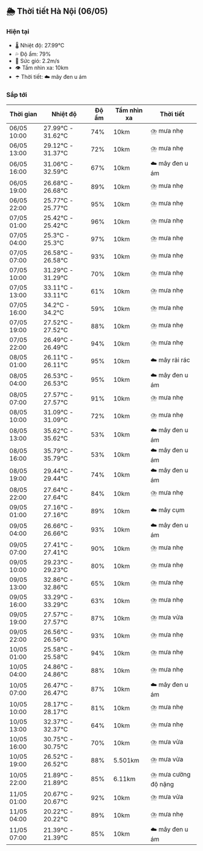 ## 🌦️ Thời tiết Hà Nội (06/05)

### Hiện tại

- 🌡️ Nhiệt độ: 27.99℃
- 💦 Độ ẩm: 79%
- 💨 Sức gió: 2.2m/s
- 👁️ Tầm nhìn xa: 10km
- ☂️ Thời tiết: ☁️ mây đen u ám

### Sắp tới

| Thời gian | Nhiệt độ | Độ ẩm | Tầm nhìn xa | Thời tiết |
| --- | --- | --- | --- | --- |
| 06/05 10:00 | 27.99℃ - 31.62℃ | 74% | 10km | ⛈️ mưa nhẹ |
| 06/05 13:00 | 29.12℃ - 31.37℃ | 72% | 10km | ⛈️ mưa nhẹ |
| 06/05 16:00 | 31.06℃ - 32.59℃ | 67% | 10km | ☁️ mây đen u ám |
| 06/05 19:00 | 26.68℃ - 26.68℃ | 89% | 10km | ⛈️ mưa nhẹ |
| 06/05 22:00 | 25.77℃ - 25.77℃ | 95% | 10km | ⛈️ mưa nhẹ |
| 07/05 01:00 | 25.42℃ - 25.42℃ | 96% | 10km | ⛈️ mưa nhẹ |
| 07/05 04:00 | 25.3℃ - 25.3℃ | 97% | 10km | ⛈️ mưa nhẹ |
| 07/05 07:00 | 26.58℃ - 26.58℃ | 93% | 10km | ⛈️ mưa nhẹ |
| 07/05 10:00 | 31.29℃ - 31.29℃ | 70% | 10km | ⛈️ mưa nhẹ |
| 07/05 13:00 | 33.11℃ - 33.11℃ | 61% | 10km | ⛈️ mưa nhẹ |
| 07/05 16:00 | 34.2℃ - 34.2℃ | 59% | 10km | ⛈️ mưa nhẹ |
| 07/05 19:00 | 27.52℃ - 27.52℃ | 88% | 10km | ⛈️ mưa nhẹ |
| 07/05 22:00 | 26.49℃ - 26.49℃ | 94% | 10km | ⛈️ mưa nhẹ |
| 08/05 01:00 | 26.11℃ - 26.11℃ | 95% | 10km | ☁️ mây rải rác |
| 08/05 04:00 | 26.53℃ - 26.53℃ | 95% | 10km | ☁️ mây đen u ám |
| 08/05 07:00 | 27.57℃ - 27.57℃ | 91% | 10km | ⛈️ mưa nhẹ |
| 08/05 10:00 | 31.09℃ - 31.09℃ | 72% | 10km | ⛈️ mưa nhẹ |
| 08/05 13:00 | 35.62℃ - 35.62℃ | 53% | 10km | ☁️ mây đen u ám |
| 08/05 16:00 | 35.79℃ - 35.79℃ | 53% | 10km | ☁️ mây đen u ám |
| 08/05 19:00 | 29.44℃ - 29.44℃ | 74% | 10km | ☁️ mây đen u ám |
| 08/05 22:00 | 27.64℃ - 27.64℃ | 84% | 10km | ⛈️ mưa nhẹ |
| 09/05 01:00 | 27.16℃ - 27.16℃ | 89% | 10km | ☁️ mây cụm |
| 09/05 04:00 | 26.66℃ - 26.66℃ | 93% | 10km | ☁️ mây đen u ám |
| 09/05 07:00 | 27.41℃ - 27.41℃ | 90% | 10km | ⛈️ mưa nhẹ |
| 09/05 10:00 | 29.23℃ - 29.23℃ | 80% | 10km | ⛈️ mưa nhẹ |
| 09/05 13:00 | 32.86℃ - 32.86℃ | 65% | 10km | ⛈️ mưa nhẹ |
| 09/05 16:00 | 33.29℃ - 33.29℃ | 63% | 10km | ⛈️ mưa nhẹ |
| 09/05 19:00 | 27.57℃ - 27.57℃ | 87% | 10km | ⛈️ mưa vừa |
| 09/05 22:00 | 26.56℃ - 26.56℃ | 93% | 10km | ⛈️ mưa nhẹ |
| 10/05 01:00 | 25.58℃ - 25.58℃ | 94% | 10km | ⛈️ mưa nhẹ |
| 10/05 04:00 | 24.86℃ - 24.86℃ | 88% | 10km | ⛈️ mưa nhẹ |
| 10/05 07:00 | 26.47℃ - 26.47℃ | 87% | 10km | ☁️ mây đen u ám |
| 10/05 10:00 | 28.17℃ - 28.17℃ | 81% | 10km | ⛈️ mưa nhẹ |
| 10/05 13:00 | 32.37℃ - 32.37℃ | 64% | 10km | ⛈️ mưa nhẹ |
| 10/05 16:00 | 30.75℃ - 30.75℃ | 70% | 10km | ⛈️ mưa vừa |
| 10/05 19:00 | 26.52℃ - 26.52℃ | 88% | 5.501km | ⛈️ mưa vừa |
| 10/05 22:00 | 21.89℃ - 21.89℃ | 85% | 6.11km | ⛈️ mưa cường độ nặng |
| 11/05 01:00 | 20.67℃ - 20.67℃ | 92% | 10km | ⛈️ mưa vừa |
| 11/05 04:00 | 20.22℃ - 20.22℃ | 89% | 10km | ⛈️ mưa nhẹ |
| 11/05 07:00 | 21.39℃ - 21.39℃ | 85% | 10km | ☁️ mây đen u ám |
